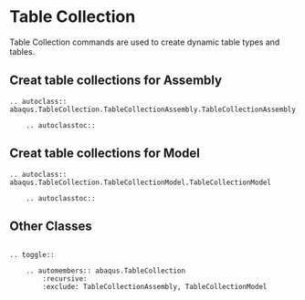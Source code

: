 # Table Collection

Table Collection commands are used to create dynamic table types and tables.

## Creat table collections for Assembly

```{eval-rst}
.. autoclass:: abaqus.TableCollection.TableCollectionAssembly.TableCollectionAssembly

    .. autoclasstoc::
```

## Creat table collections for Model

```{eval-rst}
.. autoclass:: abaqus.TableCollection.TableCollectionModel.TableCollectionModel

    .. autoclasstoc::
```

## Other Classes

```{eval-rst}

.. toggle::

    .. automembers:: abaqus.TableCollection
        :recursive:
        :exclude: TableCollectionAssembly, TableCollectionModel
```
